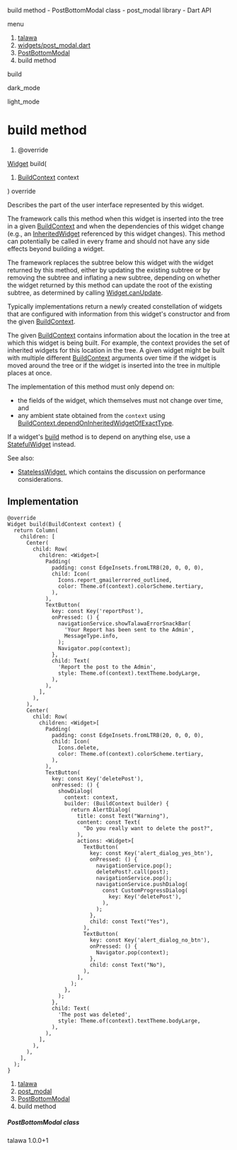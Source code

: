 




build method - PostBottomModal class - post\_modal library - Dart API







menu

1. [talawa](../../index.html)
2. [widgets/post\_modal.dart](../../widgets_post_modal/widgets_post_modal-library.html)
3. [PostBottomModal](../../widgets_post_modal/PostBottomModal-class.html)
4. build method

build


dark\_mode

light\_mode




# build method


1. @override

[Widget](https://api.flutter.dev/flutter/widgets/Widget-class.html)
build(

1. [BuildContext](https://api.flutter.dev/flutter/widgets/BuildContext-class.html) context

)
override

Describes the part of the user interface represented by this widget.

The framework calls this method when this widget is inserted into the tree
in a given [BuildContext](https://api.flutter.dev/flutter/widgets/BuildContext-class.html) and when the dependencies of this widget change
(e.g., an [InheritedWidget](https://api.flutter.dev/flutter/widgets/InheritedWidget-class.html) referenced by this widget changes). This
method can potentially be called in every frame and should not have any side
effects beyond building a widget.

The framework replaces the subtree below this widget with the widget
returned by this method, either by updating the existing subtree or by
removing the subtree and inflating a new subtree, depending on whether the
widget returned by this method can update the root of the existing
subtree, as determined by calling [Widget.canUpdate](https://api.flutter.dev/flutter/widgets/Widget/canUpdate.html).

Typically implementations return a newly created constellation of widgets
that are configured with information from this widget's constructor and
from the given [BuildContext](https://api.flutter.dev/flutter/widgets/BuildContext-class.html).

The given [BuildContext](https://api.flutter.dev/flutter/widgets/BuildContext-class.html) contains information about the location in the
tree at which this widget is being built. For example, the context
provides the set of inherited widgets for this location in the tree. A
given widget might be built with multiple different [BuildContext](https://api.flutter.dev/flutter/widgets/BuildContext-class.html)
arguments over time if the widget is moved around the tree or if the
widget is inserted into the tree in multiple places at once.

The implementation of this method must only depend on:

* the fields of the widget, which themselves must not change over time,
  and
* any ambient state obtained from the `context` using
  [BuildContext.dependOnInheritedWidgetOfExactType](https://api.flutter.dev/flutter/widgets/BuildContext/dependOnInheritedWidgetOfExactType.html).

If a widget's [build](../../widgets_post_modal/PostBottomModal/build.html) method is to depend on anything else, use a
[StatefulWidget](https://api.flutter.dev/flutter/widgets/StatefulWidget-class.html) instead.

See also:

* [StatelessWidget](https://api.flutter.dev/flutter/widgets/StatelessWidget-class.html), which contains the discussion on performance considerations.

## Implementation

```
@override
Widget build(BuildContext context) {
  return Column(
    children: [
      Center(
        child: Row(
          children: <Widget>[
            Padding(
              padding: const EdgeInsets.fromLTRB(20, 0, 0, 0),
              child: Icon(
                Icons.report_gmailerrorred_outlined,
                color: Theme.of(context).colorScheme.tertiary,
              ),
            ),
            TextButton(
              key: const Key('reportPost'),
              onPressed: () {
                navigationService.showTalawaErrorSnackBar(
                  'Your Report has been sent to the Admin',
                  MessageType.info,
                );
                Navigator.pop(context);
              },
              child: Text(
                'Report the post to the Admin',
                style: Theme.of(context).textTheme.bodyLarge,
              ),
            ),
          ],
        ),
      ),
      Center(
        child: Row(
          children: <Widget>[
            Padding(
              padding: const EdgeInsets.fromLTRB(20, 0, 0, 0),
              child: Icon(
                Icons.delete,
                color: Theme.of(context).colorScheme.tertiary,
              ),
            ),
            TextButton(
              key: const Key('deletePost'),
              onPressed: () {
                showDialog(
                  context: context,
                  builder: (BuildContext builder) {
                    return AlertDialog(
                      title: const Text("Warning"),
                      content: const Text(
                        "Do you really want to delete the post?",
                      ),
                      actions: <Widget>[
                        TextButton(
                          key: const Key('alert_dialog_yes_btn'),
                          onPressed: () {
                            navigationService.pop();
                            deletePost?.call(post);
                            navigationService.pop();
                            navigationService.pushDialog(
                              const CustomProgressDialog(
                                key: Key('deletePost'),
                              ),
                            );
                          },
                          child: const Text("Yes"),
                        ),
                        TextButton(
                          key: const Key('alert_dialog_no_btn'),
                          onPressed: () {
                            Navigator.pop(context);
                          },
                          child: const Text("No"),
                        ),
                      ],
                    );
                  },
                );
              },
              child: Text(
                'The post was deleted',
                style: Theme.of(context).textTheme.bodyLarge,
              ),
            ),
          ],
        ),
      ),
    ],
  );
}
```

 


1. [talawa](../../index.html)
2. [post\_modal](../../widgets_post_modal/widgets_post_modal-library.html)
3. [PostBottomModal](../../widgets_post_modal/PostBottomModal-class.html)
4. build method

##### PostBottomModal class





talawa
1.0.0+1






